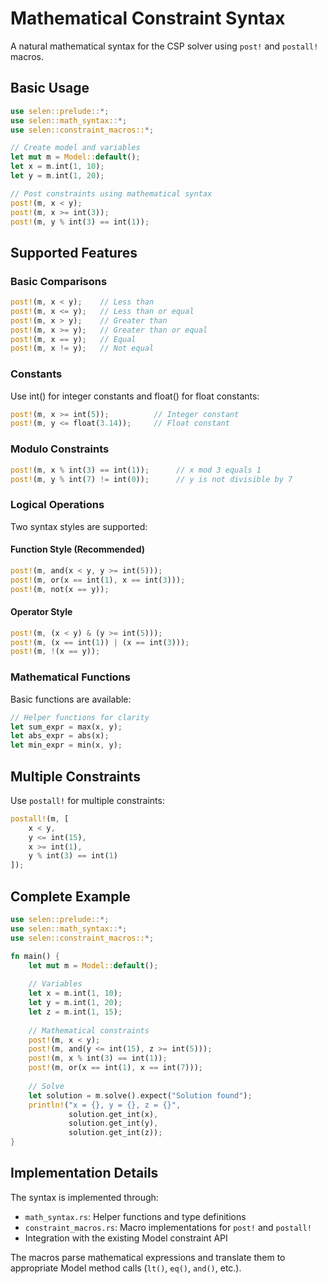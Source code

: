# Mathematical Constraint Syntax

A natural mathematical syntax for the CSP solver using `post!` and `postall!` macros.

## Basic Usage

```rust
use selen::prelude::*;
use selen::math_syntax::*;
use selen::constraint_macros::*;

// Create model and variables
let mut m = Model::default();
let x = m.int(1, 10);
let y = m.int(1, 20);

// Post constraints using mathematical syntax
post!(m, x < y);
post!(m, x >= int(3));
post!(m, y % int(3) == int(1));
```

## Supported Features

### Basic Comparisons
```rust
post!(m, x < y);    // Less than
post!(m, x <= y);   // Less than or equal
post!(m, x > y);    // Greater than
post!(m, x >= y);   // Greater than or equal
post!(m, x == y);   // Equal
post!(m, x != y);   // Not equal
```

### Constants
Use int() for integer constants and float() for float constants:
```rust
post!(m, x >= int(5));          // Integer constant
post!(m, y <= float(3.14));     // Float constant
```

### Modulo Constraints
```rust
post!(m, x % int(3) == int(1));      // x mod 3 equals 1
post!(m, y % int(7) != int(0));      // y is not divisible by 7
```

### Logical Operations
Two syntax styles are supported:

#### Function Style (Recommended)
```rust
post!(m, and(x < y, y >= int(5)));
post!(m, or(x == int(1), x == int(3)));
post!(m, not(x == y));
```

#### Operator Style
```rust
post!(m, (x < y) & (y >= int(5)));
post!(m, (x == int(1)) | (x == int(3)));
post!(m, !(x == y));
```

### Mathematical Functions
Basic functions are available:
```rust
// Helper functions for clarity
let sum_expr = max(x, y);
let abs_expr = abs(x);
let min_expr = min(x, y);
```

## Multiple Constraints

Use `postall!` for multiple constraints:
```rust
postall!(m, [
    x < y,
    y <= int(15),
    x >= int(1),
    y % int(3) == int(1)
]);
```

## Complete Example

```rust
use selen::prelude::*;
use selen::math_syntax::*;
use selen::constraint_macros::*;

fn main() {
    let mut m = Model::default();
    
    // Variables
    let x = m.int(1, 10);
    let y = m.int(1, 20);
    let z = m.int(1, 15);
    
    // Mathematical constraints
    post!(m, x < y);
    post!(m, and(y <= int(15), z >= int(5)));
    post!(m, x % int(3) == int(1));
    post!(m, or(x == int(1), x == int(7)));
    
    // Solve
    let solution = m.solve().expect("Solution found");
    println!("x = {}, y = {}, z = {}", 
             solution.get_int(x), 
             solution.get_int(y), 
             solution.get_int(z));
}
```


## Implementation Details

The syntax is implemented through:
- `math_syntax.rs`: Helper functions and type definitions
- `constraint_macros.rs`: Macro implementations for `post!` and `postall!`
- Integration with the existing Model constraint API

The macros parse mathematical expressions and translate them to appropriate Model method calls (`lt()`, `eq()`, `and()`, etc.).